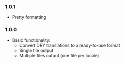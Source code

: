 ### 1.0.1

* Pretty formatting

### 1.0.0

* Basic functionality:
  * Convert DRY translations to a ready-to-use format
  * Single file output
  * Multiple files output (one file per locale)